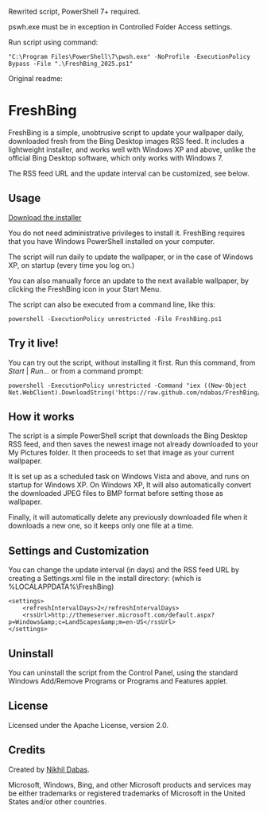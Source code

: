 Rewrited script, PowerShell 7+ required.

pswh.exe must be in exception in Controlled Folder Access settings.

Run script using command:

    "C:\Program Files\PowerShell\7\pwsh.exe" -NoProfile -ExecutionPolicy Bypass -File ".\FreshBing_2025.ps1"

Original readme:

# FreshBing

FreshBing is a simple, unobtrusive script to update your wallpaper daily,
downloaded fresh from the Bing Desktop images RSS feed. It includes a
lightweight installer, and works well with Windows XP and above, unlike the
official Bing Desktop software, which only works with Windows 7.

The RSS feed URL and the update interval can be customized, see below.

## Usage

[Download the installer](https://github.com/ndabas/FreshBing/releases)

You do not need administrative privileges to install it. FreshBing requires that
you have Windows PowerShell installed on your computer.

The script will run daily to update the wallpaper, or in the case of Windows XP,
on startup (every time you log on.)

You can also manually force an update to the next available wallpaper, by
clicking the FreshBing icon in your Start Menu.

The script can also be executed from a command line, like this:

    powershell -ExecutionPolicy unrestricted -File FreshBing.ps1

## Try it live!

You can try out the script, without installing it first. Run this command, from
_Start_ | _Run..._ or from a command prompt:

    powershell -ExecutionPolicy unrestricted -Command "iex ((New-Object Net.WebClient).DownloadString('https://raw.github.com/ndabas/FreshBing/master/FreshBing.ps1'))"

## How it works

The script is a simple PowerShell script that downloads the Bing Desktop RSS
feed, and then saves the newest image not already downloaded to your My Pictures
folder. It then proceeds to set that image as your current wallpaper.

It is set up as a scheduled task on Windows Vista and above, and runs on startup
for Windows XP. On Windows XP, It will also automatically convert the downloaded
JPEG files to BMP format before setting those as wallpaper.

Finally, it will automatically delete any previously downloaded file when it
downloads a new one, so it keeps only one file at a time.

## Settings and Customization

You can change the update interval (in days) and the RSS feed URL by creating a
Settings.xml file in the install directory: (which is %LOCALAPPDATA%\FreshBing)

    <settings>
        <refreshIntervalDays>2</refreshIntervalDays>
        <rssUrl>http://themeserver.microsoft.com/default.aspx?p=Windows&amp;c=LandScapes&amp;m=en-US</rssUrl>
    </settings>

## Uninstall

You can uninstall the script from the Control Panel, using the standard Windows
Add/Remove Programs or Programs and Features applet.

## License

Licensed under the Apache License, version 2.0.

## Credits

Created by [Nikhil Dabas](http://www.nikhildabas.com/).

Microsoft, Windows, Bing, and other Microsoft products and services may be
either trademarks or registered trademarks of Microsoft in the United States
and/or other countries.
